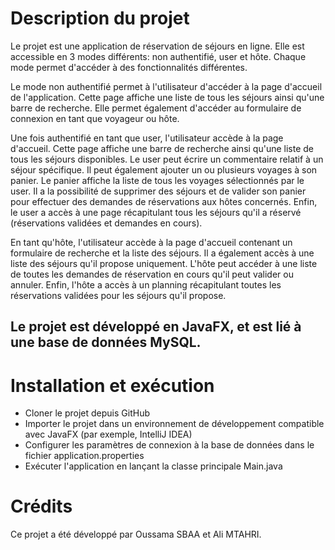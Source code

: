 # Description du projet

Le projet est une application de réservation de séjours en ligne. Elle est accessible en 3 modes différents: non authentifié, user et hôte. Chaque mode permet d'accéder à des fonctionnalités différentes.

Le mode non authentifié permet à l'utilisateur d'accéder à la page d'accueil de l'application. Cette page affiche une liste de tous les séjours ainsi qu'une barre de recherche. Elle permet également d'accéder au formulaire de connexion en tant que voyageur ou hôte.

Une fois authentifié en tant que user, l'utilisateur accède à la page d'accueil. Cette page affiche une barre de recherche ainsi qu'une liste de tous les séjours disponibles. Le user peut écrire un commentaire relatif à un séjour spécifique. Il peut également ajouter un ou plusieurs voyages à son panier. Le panier affiche la liste de tous les voyages sélectionnés par le user. Il a la possibilité de supprimer des séjours et de valider son panier pour effectuer des demandes de réservations aux hôtes concernés. Enfin, le user a accès à une page récapitulant tous les séjours qu'il a réservé (réservations validées et demandes en cours).

En tant qu'hôte, l'utilisateur accède à la page d'accueil contenant un formulaire de recherche et la liste des séjours. Il a également accès à une liste des séjours qu'il propose uniquement. L'hôte peut accéder à une liste de toutes les demandes de réservation en cours qu'il peut valider ou annuler. Enfin, l'hôte a accès à un planning récapitulant toutes les réservations validées pour les séjours qu'il propose.

## Le projet est développé en JavaFX, et est lié à une base de données MySQL.

# Installation et exécution

- Cloner le projet depuis GitHub
- Importer le projet dans un environnement de développement compatible avec JavaFX (par exemple, IntelliJ IDEA)
- Configurer les paramètres de connexion à la base de données dans le fichier application.properties
- Exécuter l'application en lançant la classe principale Main.java

# Crédits

Ce projet a été développé par Oussama SBAA et Ali MTAHRI.
